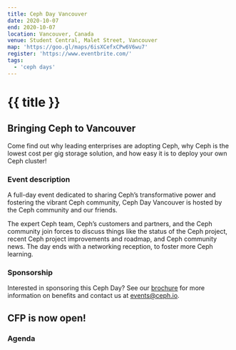```yaml
---
title: Ceph Day Vancouver
date: 2020-10-07
end: 2020-10-07
location: Vancouver, Canada
venue: Student Central, Malet Street, Vancouver
map: 'https://goo.gl/maps/6isXCefxCPw6V6wu7'
register: 'https://www.eventbrite.com/'
tags:
  - 'ceph days'
---
```


# {{ title }}

## Bringing Ceph to Vancouver

Come find out why leading enterprises are adopting Ceph, why Ceph is the lowest cost per gig storage solution, and how easy it is to deploy your own Ceph cluster!

### Event description

A full-day event dedicated to sharing Ceph’s transformative power and fostering the vibrant Ceph community, Ceph Day Vancouver is hosted by the Ceph community and our friends.

The expert Ceph team, Ceph’s customers and partners, and the Ceph community join forces to discuss things like the status of the Ceph project, recent Ceph project improvements and roadmap, and Ceph community news. The day ends with a networking reception, to foster more Ceph learning.

### Sponsorship

Interested in sponsoring this Ceph Day? See our [brochure](https://ceph.io/wp-content/uploads/2020/01/Ceph-Day-Partner-Sponsorship.pdf) for more information on benefits and contact us at events@ceph.io.

## CFP is now open!

### Agenda

